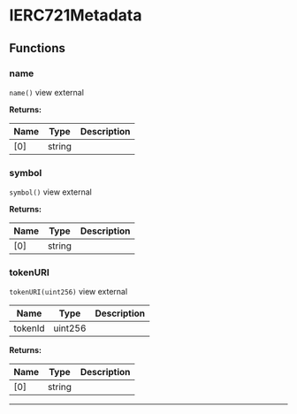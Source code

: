 

# IERC721Metadata




## Functions
### name


`name()` view external






**Returns:**

| Name | Type | Description |
| ---- | ---- | ----------- |
| [0] | string |  |

### symbol


`symbol()` view external






**Returns:**

| Name | Type | Description |
| ---- | ---- | ----------- |
| [0] | string |  |

### tokenURI


`tokenURI(uint256)` view external





| Name | Type | Description |
| ---- | ---- | ----------- |
| tokenId | uint256 |  |

**Returns:**

| Name | Type | Description |
| ---- | ---- | ----------- |
| [0] | string |  |



---


